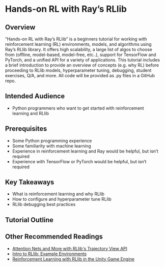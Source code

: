 # Hands-on RL with Ray’s RLlib

## Overview
“Hands-on RL with Ray’s RLlib” is a beginners tutorial for working with reinforcement learning (RL) environments, models, and algorithms using Ray’s RLlib library. It offers high scalability, a large list of algos to choose from (offline, model-based, model-free, etc..), support for TensorFlow and PyTorch, and a unified API for a variety of applications. This tutorial includes a brief introduction to provide an overview of concepts (e.g. why RL) before proceeding to RLlib models, hyperparameter tuning, debugging, student exercises, Q/A, and more. All code will be provided as .py files in a GitHub repo. 

## Intended Audience
* Python programmers who want to get started with reinforcement learning and RLlib

## Prerequisites
* Some Python programming experience
* Some familiarity with machine learning
* Experience in reinforcement learning and Ray would be helpful, but isn’t required
* Experience with TensorFlow or PyTorch would be helpful, but isn’t required

## Key Takeaways
* What is reinforcement learning and why RLlib
* How to configure and hyperparameter tune RLlib
* RLlib debugging best practices

## Tutorial Outline

## Other Recommended Readings
* [Attention Nets and More with RLlib's Trajectory View API](https://medium.com/distributed-computing-with-ray/attention-nets-and-more-with-rllibs-trajectory-view-api-d326339a6e65)
* [Intro to RLlib: Example Environments](https://medium.com/distributed-computing-with-ray/intro-to-rllib-example-environments-3a113f532c70)
* [Reinforcement Learning with RLlib in the Unity Game Engine](https://medium.com/distributed-computing-with-ray/reinforcement-learning-with-rllib-in-the-unity-game-engine-1a98080a7c0d)
